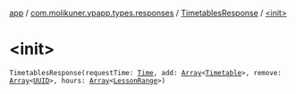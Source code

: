 [app](../../index.md) / [com.molikuner.vpapp.types.responses](../index.md) / [TimetablesResponse](index.md) / [&lt;init&gt;](./-init-.md)

# &lt;init&gt;

`TimetablesResponse(requestTime: `[`Time`](../../com.molikuner.types/-time/index.md)`, add: `[`Array`](https://kotlinlang.org/api/latest/jvm/stdlib/kotlin/-array/index.html)`<`[`Timetable`](../../com.molikuner.vpapp.types.data/-timetable/index.md)`>, remove: `[`Array`](https://kotlinlang.org/api/latest/jvm/stdlib/kotlin/-array/index.html)`<`[`UUID`](../../com.molikuner.types/-u-u-i-d/index.md)`>, hours: `[`Array`](https://kotlinlang.org/api/latest/jvm/stdlib/kotlin/-array/index.html)`<`[`LessonRange`](../../com.molikuner.vpapp.types.data/-lesson-range/index.md)`>)`